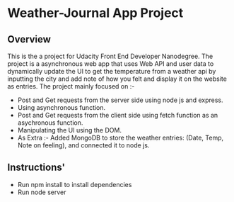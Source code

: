 # Weather-Journal App Project

## Overview
This is the a project for Udacity Front End Developer Nanodegree.
The project is a asynchronous web app that uses Web API and user data to dynamically update the UI to get the temperature from a weather api by inputting the city 
and add note of how you felt and display it on the website as entries.
The project mainly focused on :-
- Post and Get requests from the server side using node js and express.
- Using asynchronous function.
- Post and Get requests from the client side using fetch function as an asychronous function.
- Manipulating the UI using the DOM.
- As Extra :- Added MongoDB to store the weather entries: (Date, Temp, Note on feeling), and connected it to node js.

## Instructions'
- Run npm install to install dependencies
- Run node server

